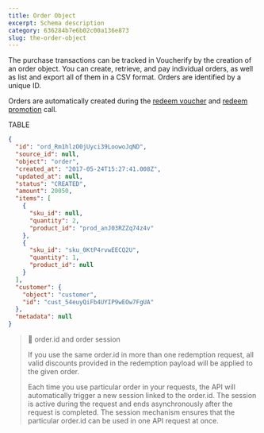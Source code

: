 ```yaml
---
title: Order Object
excerpt: Schema description
category: 636284b7e6b02c00a136e873
slug: the-order-object
---
```


The purchase transactions can be tracked in Voucherify by the creation of an order object. You can create, retrieve, and pay individual orders, as well as list and export all of them in a CSV format. Orders are identified by a unique ID.

Orders are automatically created during the [redeem voucher](ref:redeem-voucher) and [redeem promotion](ref:redeem-promotion) call.

TABLE

```json Example Response
{
  "id": "ord_Rm1hlzO0jUyci39LoowoJqND",
  "source_id": null,
  "object": "order",
  "created_at": "2017-05-24T15:27:41.008Z",
  "updated_at": null,
  "status": "CREATED",
  "amount": 20050,
  "items": [
    {
      "sku_id": null,
      "quantity": 2,
      "product_id": "prod_anJ03RZZq74z4v"
    },
    {
      "sku_id": "sku_0KtP4rvwEECQ2U",
      "quantity": 1,
      "product_id": null
    }
  ],
  "customer": {
    "object": "customer",
    "id": "cust_54euyQiFb4UYIP9wEOw7FgUA"
  },
  "metadata": null
}
```

> :construction: order.id and order session
>
> If you use the same order.id in more than one redemption request, all valid discounts provided in the redemption payload will be applied to the given order. 
> 
> Each time you use particular order in your requests, the API will automatically trigger a new session linked to the order.id. The session is active during the request and ends asynchronously after the request is completed. The session mechanism ensures that the particular order.id can be used in one API request at once.